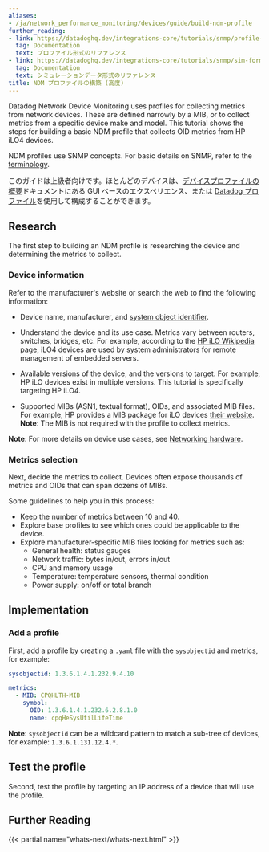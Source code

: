 ```yaml
---
aliases:
- /ja/network_performance_monitoring/devices/guide/build-ndm-profile
further_reading:
- link: https://datadoghq.dev/integrations-core/tutorials/snmp/profile-format/
  tag: Documentation
  text: プロファイル形式のリファレンス
- link: https://datadoghq.dev/integrations-core/tutorials/snmp/sim-format/
  tag: Documentation
  text: シミュレーションデータ形式のリファレンス
title: NDM プロファイルの構築 (高度)
---
```


Datadog Network Device Monitoring uses profiles for collecting metrics from network devices. These are defined narrowly by a MIB, or to collect metrics from a specific device make and model. This tutorial shows the steps for building a basic NDM profile that collects OID metrics from HP iLO4 devices.

NDM profiles use SNMP concepts. For basic details on SNMP, refer to the [terminology][1].

<div class="alert alert-info">
このガイドは上級者向けです。ほとんどのデバイスは、<a href="/network_monitoring/devices/guide/device_profiles/">デバイスプロファイルの概要</a>ドキュメントにある GUI ベースのエクスペリエンス、または <a href="/network_monitoring/devices/profiles#metric-definition-by-profile">Datadog プロファイル</a>を使用して構成することができます。</div>

## Research

The first step to building an NDM profile is researching the device and determining the metrics to collect.

### Device information

Refer to the manufacturer's website or search the web to find the following information:

- Device name, manufacturer, and [system object identifier][1].

- Understand the device and its use case. Metrics vary between routers, switches, bridges, etc. For example, according to the [HP iLO Wikipedia page][2], iLO4 devices are used by system administrators for remote management of embedded servers.

- Available versions of the device, and the versions to target. For example, HP iLO devices exist in multiple versions. This tutorial is specifically targeting HP iLO4.

- Supported MIBs (ASN1, textual format), OIDs, and associated MIB files. For example, HP provides a MIB package for iLO devices [their website][3]. **Note**: The MIB is not required with the profile to collect metrics.

**Note**: For more details on device use cases, see [Networking hardware][4].

### Metrics selection

Next, decide the metrics to collect. Devices often expose thousands of metrics and OIDs that can span dozens of MIBs.

Some guidelines to help you in this process:

- Keep the number of metrics between 10 and 40.
- Explore base profiles to see which ones could be applicable to the device.
- Explore manufacturer-specific MIB files looking for metrics such as:
    - General health: status gauges
    - Network traffic: bytes in/out, errors in/out
    - CPU and memory usage
    - Temperature: temperature sensors, thermal condition
    - Power supply: on/off or total branch

## Implementation

### Add a profile

First, add a profile by creating a `.yaml` file with the `sysobjectid` and metrics, for example:

```yaml
sysobjectid: 1.3.6.1.4.1.232.9.4.10

metrics:
  - MIB: CPQHLTH-MIB
    symbol:
      OID: 1.3.6.1.4.1.232.6.2.8.1.0
      name: cpqHeSysUtilLifeTime
```

**Note**: `sysobjectid` can be a wildcard pattern to match a sub-tree of devices, for example: `1.3.6.1.131.12.4.*`.

## Test the profile

Second, test the profile by targeting an IP address of a device that will use the profile.

## Further Reading

{{< partial name="whats-next/whats-next.html" >}}


[1]: /ja/network_monitoring/devices/troubleshooting#terminology
[2]: https://en.wikipedia.org/wiki/HP_Integrated_Lights-Out
[3]: https://support.hpe.com/hpsc/swd/public/detail?swItemId=MTX_53293d026fb147958b223069b6
[4]: https://en.wikipedia.org/wiki/Networking_hardware
